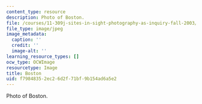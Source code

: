 ```yaml
---
content_type: resource
description: Photo of Boston.
file: /courses/11-309j-sites-in-sight-photography-as-inquiry-fall-2003/f79848352ec26d2f71bf9b154ad6a5e2_24.jpg
file_type: image/jpeg
image_metadata:
  caption: ''
  credit: ''
  image-alt: ''
learning_resource_types: []
ocw_type: OCWImage
resourcetype: Image
title: Boston
uid: f7984835-2ec2-6d2f-71bf-9b154ad6a5e2
---
```

Photo of Boston.

